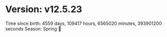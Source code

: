 # Version: v12.5.23
Time since birth: 4559 days, 109417 hours, 6565020 minutes, 393901200 seconds
Season: Spring 🌸
